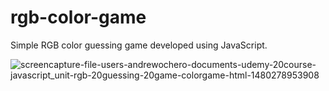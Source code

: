 # rgb-color-game

Simple RGB color guessing game developed using JavaScript.

![screencapture-file-users-andrewochero-documents-udemy-20course-javascript_unit-rgb-20guessing-20game-colorgame-html-1480278953908](https://cloud.githubusercontent.com/assets/19606911/20651664/344ba2dc-b4e1-11e6-8db4-1f82a5405136.png)


